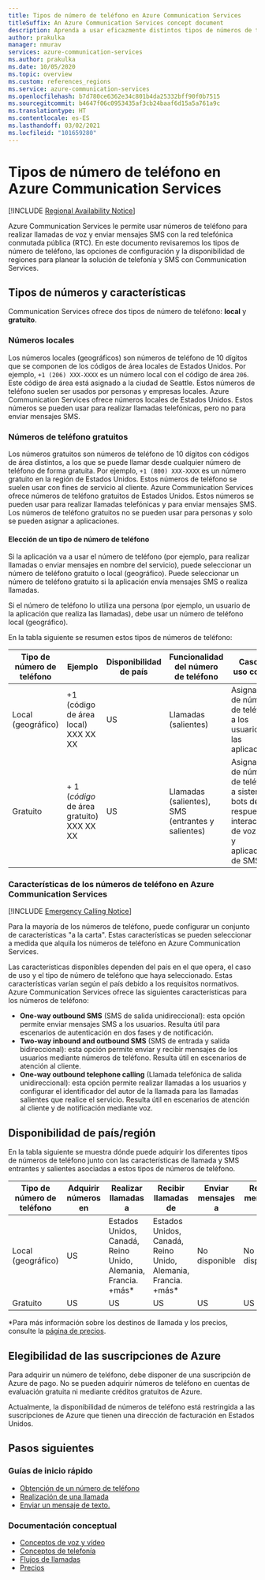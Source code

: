 ```yaml
---
title: Tipos de número de teléfono en Azure Communication Services
titleSuffix: An Azure Communication Services concept document
description: Aprenda a usar eficazmente distintos tipos de números de teléfono para SMS y telefonía.
author: prakulka
manager: nmurav
services: azure-communication-services
ms.author: prakulka
ms.date: 10/05/2020
ms.topic: overview
ms.custom: references_regions
ms.service: azure-communication-services
ms.openlocfilehash: b7d780ce6362e34c801b4da25332bff90f0b7515
ms.sourcegitcommit: b4647f06c0953435af3cb24baaf6d15a5a761a9c
ms.translationtype: HT
ms.contentlocale: es-ES
ms.lasthandoff: 03/02/2021
ms.locfileid: "101659280"
---
```

# <a name="phone-number-types-in-azure-communication-services"></a>Tipos de número de teléfono en Azure Communication Services

[!INCLUDE [Regional Availability Notice](../../includes/regional-availability-include.md)]

Azure Communication Services le permite usar números de teléfono para realizar llamadas de voz y enviar mensajes SMS con la red telefónica conmutada pública (RTC). En este documento revisaremos los tipos de número de teléfono, las opciones de configuración y la disponibilidad de regiones para planear la solución de telefonía y SMS con Communication Services.

## <a name="number-types-and-features"></a>Tipos de números y características
Communication Services ofrece dos tipos de número de teléfono: **local** y **gratuito**.

### <a name="local-numbers"></a>Números locales
Los números locales (geográficos) son números de teléfono de 10 dígitos que se componen de los códigos de área locales de Estados Unidos. Por ejemplo, `+1 (206) XXX-XXXX` es un número local con el código de área `206`. Este código de área está asignado a la ciudad de Seattle. Estos números de teléfono suelen ser usados por personas y empresas locales. Azure Communication Services ofrece números locales de Estados Unidos. Estos números se pueden usar para realizar llamadas telefónicas, pero no para enviar mensajes SMS.

### <a name="toll-free-numbers"></a>Números de teléfono gratuitos
Los números gratuitos son números de teléfono de 10 dígitos con códigos de área distintos, a los que se puede llamar desde cualquier número de teléfono de forma gratuita. Por ejemplo, `+1 (800) XXX-XXXX` es un número gratuito en la región de Estados Unidos. Estos números de teléfono se suelen usar con fines de servicio al cliente. Azure Communication Services ofrece números de teléfono gratuitos de Estados Unidos. Estos números se pueden usar para realizar llamadas telefónicas y para enviar mensajes SMS. Los números de teléfono gratuitos no se pueden usar para personas y solo se pueden asignar a aplicaciones.

#### <a name="choosing-a-phone-number-type"></a>Elección de un tipo de número de teléfono

Si la aplicación va a usar el número de teléfono (por ejemplo, para realizar llamadas o enviar mensajes en nombre del servicio), puede seleccionar un número de teléfono gratuito o local (geográfico). Puede seleccionar un número de teléfono gratuito si la aplicación envía mensajes SMS o realiza llamadas.

Si el número de teléfono lo utiliza una persona (por ejemplo, un usuario de la aplicación que realiza las llamadas), debe usar un número de teléfono local (geográfico).

En la tabla siguiente se resumen estos tipos de números de teléfono:

| Tipo de número de teléfono | Ejemplo                              | Disponibilidad de país    | Funcionalidad del número de teléfono |Caso de uso común                                                                                                     |
| ----------------- | ------------------------------------ | ----------------------- | ------------------------|------------------------------------------------------------------------------------------------------------------- |
| Local (geográfico)        | +1 (código de área local) XXX XX XX  | US                      | Llamadas (salientes) | Asignación de números de teléfono a los usuarios de las aplicaciones  |
| Gratuito         | \+ 1 (*código* de área gratuito) XXX XX XX | US                      | Llamadas (salientes), SMS (entrantes y salientes)| Asignación de números de teléfono a sistemas o bots de respuesta interactiva de voz (IVR) y aplicaciones de SMS                                        |


### <a name="phone-number-features-in-azure-communication-services"></a>Características de los números de teléfono en Azure Communication Services

[!INCLUDE [Emergency Calling Notice](../../includes/emergency-calling-notice-include.md)]

Para la mayoría de los números de teléfono, puede configurar un conjunto de características "a la carta". Estas características se pueden seleccionar a medida que alquila los números de teléfono en Azure Communication Services.

Las características disponibles dependen del país en el que opera, el caso de uso y el tipo de número de teléfono que haya seleccionado. Estas características varían según el país debido a los requisitos normativos. Azure Communication Services ofrece las siguientes características para los números de teléfono:

- **One-way outbound SMS** (SMS de salida unidireccional): esta opción permite enviar mensajes SMS a los usuarios. Resulta útil para escenarios de autenticación en dos fases y de notificación.
- **Two-way inbound and outbound SMS** (SMS de entrada y salida bidireccional): esta opción permite enviar y recibir mensajes de los usuarios mediante números de teléfono. Resulta útil en escenarios de atención al cliente.
- **One-way outbound telephone calling** (Llamada telefónica de salida unidireccional): esta opción permite realizar llamadas a los usuarios y configurar el identificador del autor de la llamada para las llamadas salientes que realice el servicio. Resulta útil en escenarios de atención al cliente y de notificación mediante voz.

## <a name="countryregion-availability"></a>Disponibilidad de país/región

En la tabla siguiente se muestra dónde puede adquirir los diferentes tipos de números de teléfono junto con las características de llamada y SMS entrantes y salientes asociadas a estos tipos de números de teléfono.

|Tipo de número de teléfono| Adquirir números en | Realizar llamadas a                                        | Recibir llamadas de                                    |Enviar mensajes a       | Recibir mensajes de |
|-----------| ------------------ | ---------------------------------------------------  |-------------------------------------------------------|-----------------------|--------|
| Local (geográfico)  | US                 | Estados Unidos, Canadá, Reino Unido, Alemania, Francia. +más*| Estados Unidos, Canadá, Reino Unido, Alemania, Francia. +más* |No disponible| No disponible |
| Gratuito | US                 | US                                                   | US                                                    |US                | US |

*Para más información sobre los destinos de llamada y los precios, consulte la [página de precios](../pricing.md).

## <a name="azure-subscriptions-eligibility"></a>Elegibilidad de las suscripciones de Azure

Para adquirir un número de teléfono, debe disponer de una suscripción de Azure de pago. No se pueden adquirir números de teléfono en cuentas de evaluación gratuita ni mediante créditos gratuitos de Azure.

Actualmente, la disponibilidad de números de teléfono está restringida a las suscripciones de Azure que tienen una dirección de facturación en Estados Unidos.

## <a name="next-steps"></a>Pasos siguientes

### <a name="quickstarts"></a>Guías de inicio rápido

- [Obtención de un número de teléfono](../../quickstarts/telephony-sms/get-phone-number.md)
- [Realización de una llamada](../../quickstarts/voice-video-calling/calling-client-samples.md)
- [Enviar un mensaje de texto.](../../quickstarts/telephony-sms/send.md)

### <a name="conceptual-documentation"></a>Documentación conceptual

- [Conceptos de voz y vídeo](../voice-video-calling/about-call-types.md)
- [Conceptos de telefonía](./telephony-concept.md)
- [Flujos de llamadas](../call-flows.md)
- [Precios](../pricing.md)
